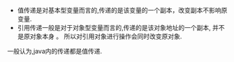 - 值传递是对基本型变量而言的,传递的是该变量的一个副本，改变副本不影响原变量.
- 引用传递一般是对于对象型变量而言的,传递的是该对象地址的一个副本, 并不是原对象本身 。 所以对引用对象进行操作会同时改变原对象.

一般认为,java内的传递都是值传递.

